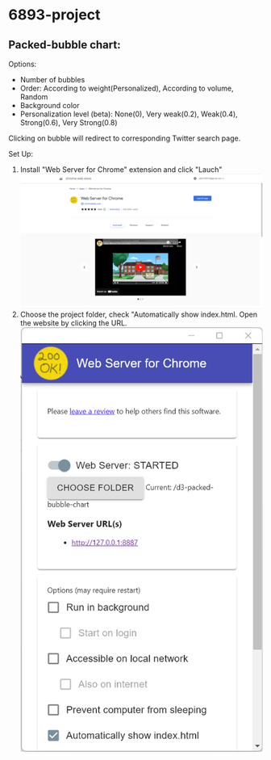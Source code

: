 # 6893-project
## Packed-bubble chart:
Options:
* Number of bubbles
* Order: According to weight(Personalized), According to volume, Random
* Background color
* Personalization level (beta): None(0), Very weak(0.2), Weak(0.4), Strong(0.6), Very Strong(0.8)

Clicking on bubble will redirect to corresponding Twitter search page.

Set Up:
1. Install "Web Server for Chrome" extension and click "Lauch"
![image1](images/step1.png)
2. Choose the project folder, check "Automatically show index.html. Open the website by clicking the URL.
![image2](images/step2.png)